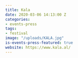 ```yaml
---
title: Kala
date: 2020-03-06 14:13:00 Z
categories:
- events-press
tags:
- festival
image: "/uploads/KALA.jpg"
is-events-press-featured: true
website: https://www.kala.al/
---
```


